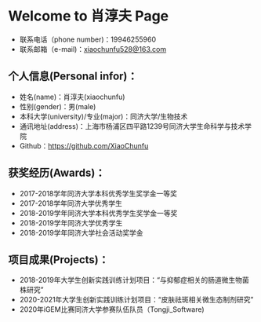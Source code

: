 # Welcome to 肖淳夫 Page

- 联系电话（phone number)：19946255960
- 联系邮箱（e-mail)：xiaochunfu528@163.com

## 个人信息(Personal infor)：
- 姓名(name)：肖淳夫(xiaochunfu)
- 性别(gender)：男(male)
- 本科大学(university)/专业(major)：同济大学/生物技术
- 通讯地址(address)：上海市杨浦区四平路1239号同济大学生命科学与技术学院   
- Github：https://github.com/XiaoChunfu

## 获奖经历(Awards)：
- 2017-2018学年同济大学本科优秀学生奖学金一等奖                                                              
- 2017-2018学年同济大学优秀学生                                                            
- 2018-2019学年同济大学本科优秀学生奖学金一等奖                                                         
- 2018-2019学年同济大学优秀学生                                                         
- 2018-2019学年同济大学社会活动奖学金 

## 项目成果(Projects)：
- 2018-2019年大学生创新实践训练计划项目：“与抑郁症相关的肠道微生物菌株研究”
- 2020-2021年大学生创新实践训练计划项目：“皮肤祛斑相关微生态制剂研究”
- 2020年iGEM比赛同济大学参赛队伍队员（Tongji_Software)



